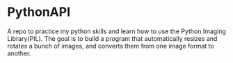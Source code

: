 # PythonAPI
A repo to practice my python skills and learn how to use the Python Imaging Library(PIL).  The goal is to build a program that automatically resizes and rotates a bunch of images, and converts them from one image format to another.
